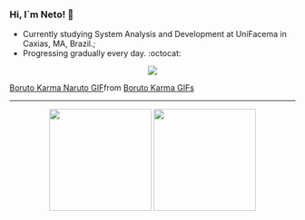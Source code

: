 ### <p>Hi, I`m Neto! 👋</p>
- Currently studying System Analysis and Development at UniFacema in Caxias, MA, Brazil.; <br>
- Progressing gradually every day. :octocat:


<p align="center">
  <a href="https://skillicons.dev">
    <img src="https://skillicons.dev/icons?i=php,py,mysql,dotnet,github,git,html,css,vscode,visualstudio" />
  </a>
</p>

<div class="tenor-gif-embed" data-postid="23665131" data-share-method="host" data-aspect-ratio="1.78771" data-width="100%"><a href="https://tenor.com/view/boruto-karma-naruto-momoshiki-otsutsuki-karma-seal-gif-23665131">Boruto Karma Naruto GIF</a>from <a href="https://tenor.com/search/boruto+karma-gifs">Boruto Karma GIFs</a></div> <script type="text/javascript" async src="https://tenor.com/embed.js"></script>

<hr>

<p align='center'>
  <img height="180em" src="https://github-readme-stats.vercel.app/api?username=NetoSantosOP7&show_icons=true&theme=radical&count_private=true"/>
  <img height="180em" src="https://github-readme-stats.vercel.app/api/top-langs/?username=NetoSantosOP7&layout=compact&theme=radical"/>
</p>

